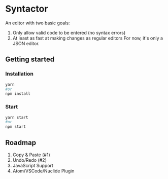 # Syntactor

An editor with two basic goals:
1. Only allow valid code to be entered (no syntax errors)
2. At least as fast at making changes as regular editors
For now, it's only a JSON editor.

## Getting started

### Installation

```bash
yarn
#or
npm install
```

### Start

```bash
yarn start
#or
npm start
```

## Roadmap

1. Copy & Paste (#1)
2. Undo/Redo (#2)
3. JavaScript Support
4. Atom/VSCode/Nuclide Plugin